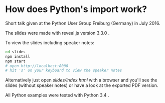 How does Python's import work?
==============================

Short talk given at the Python User Group Freiburg (Germany) in July 2016.

The slides were made with reveal.js version 3.3.0 .

To view the slides including speaker notes:

```bash
cd slides
npm install
npm start
# open http://localhost:8000
# hit 's' on your keyboard to view the speaker notes
```

Alternatively just open *slides/index.html* with a browser and you'll see the
slides (without speaker notes) or have a look at the exported PDF version.

All Python examples were tested with Python 3.4 .
